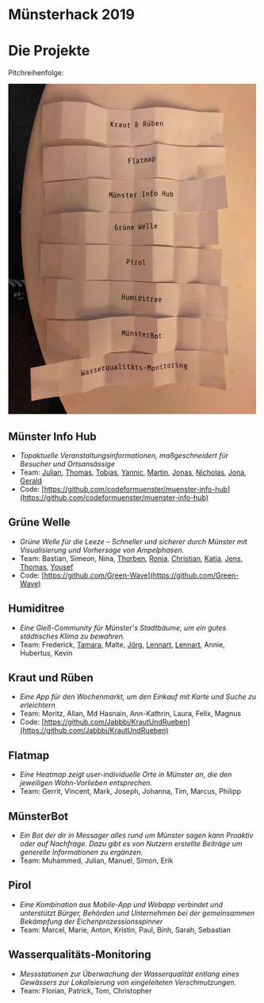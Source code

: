 # Münsterhack 2019

# Die Projekte

Pitchreihenfolge: 

![Pitchreihenfolge](./images/pitchreihenfolge2019.jpg)

## Münster Info Hub

- _Topaktuelle Veranstaltungsinformationen, maßgeschneidert für Besucher und Ortsansässige_
- Team: [Julian](https://github.com/julianbei), [Thomas](https://github.com/toms_rocket), [Tobias](https://github.com/webwurst), [Yannic](https://github.com/jahnique), [Martin](https://github.com/quassy), [Jonas](https://github.com/jonahoen), [Nicholas](https://github.com/rappertomate), [Jona](https://github.com/JonesH), [Gerald](https://github.com/ubergesundheit)
- Code: [https://github.com/codeformuenster/muenster-info-hub](https://github.com/codeformuenster/muenster-info-hub)

## Grüne Welle

- _Grüne Welle für die Leeze – Schneller und sicherer durch Münster mit Visualisierung und Vorhersage von Ampelphasen._
- Team: Bastian, Simeon, Nina, [Thorben](https://github.com/thorbenjensen), [Ronja](https://github.com/Ronjakoehling), [Christian](https://github.com/thunfischtoast), [Katja](https://github.com/katjaschu), [Jens](https://github.com/Effizjens), [Thomas](https://github.com/silberzwiebel), [Yousef](https://github.com/YouQam)
- Code: [https://github.com/Green-Wave](https://github.com/Green-Wave)

## Humiditree

- _Eine Gieß-Community für Münster's Stadtbäume, um ein gutes städtisches Klima zu bewahren._
- Team: Frederick, [Tamara](https://github.com/TamaraGunkel), Malte, [Jörg](https://github.com/jay-15), [Lennart](https://github.com/len-n-a-rt), [Lennart](https://github.com/lennartseeger), Annie, Hubertus, Kevin

## Kraut und Rüben

- _Eine App für den Wochenmarkt, um den Einkauf mit Karte und Suche zu erleichtern_
- Team: Moritz, Allan, Md Hasnain, Ann-Kathrin, Laura, Felix, Magnus
- Code: [https://github.com/Jabbbi/KrautUndRueben](https://github.com/Jabbbi/KrautUndRueben)

## Flatmap

- _Eine Heatmap zeigt user-individuelle Orte in Münster an, die den jeweiligen Wohn-Vorlieben entsprechen._
- Team: Gerrit, Vincent, Mark, Joseph, Johanna, Tim, Marcus, Philipp

## MünsterBot

- _Ein Bot der dir in Messager alles rund um Münster sagen kann Proaktiv oder auf Nachfrage. Dazu gibt es von Nutzern erstellte Beiträge um generelle Informationen zu ergänzen._
- Team: Muhammed, Julian, Manuel, Simon, Erik

## Pirol

- _Eine  Kombination aus Mobile-App und Webapp verbindet und unterstützt Bürger, Behörden und Unternehmen bei der gemeinsammen Bekämpfung der Eichenprozessionsspinner_
- Team: Marcel, Marie, Anton, Kristin, Paul, Binh, Sarah, Sebastian

## Wasserqualitäts-Monitoring

- _Messstationen zur Überwachung der Wasserqualität entlang eines Gewässers zur Lokalisierung von eingeleiteten Verschmutzungen._
- Team: Florian, Patrick, Tom, Christopher

